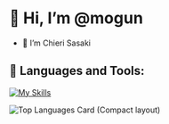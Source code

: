 # 👋 Hi, I’m @mogun
- 🙂 I’m Chieri Sasaki 
## 🌱 Languages and Tools:
[![My Skills](https://skillicons.dev/icons?i=py,php,ruby,css,html,js,ts,mysql,postgres,ansible,terraform,aws,gcp,docker,nodejs,react,nextjs)](https://skillicons.dev)

![Top Languages Card (Compact layout)](https://github-readme-stats-delta-navy.vercel.app/api/top-langs/?username=mogun&layout=compact)
